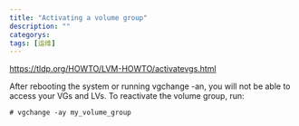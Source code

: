 ```yaml
---
title: "Activating a volume group"
description: ""
categorys: 
tags: [运维]
---
```


<https://tldp.org/HOWTO/LVM-HOWTO/activatevgs.html>

After rebooting the system or running vgchange -an, you will not be able to access your VGs and LVs. To reactivate the volume group, run:

    # vgchange -ay my_volume_group

